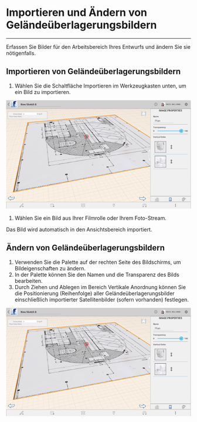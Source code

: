 

# Importieren und Ändern von Geländeüberlagerungsbildern

---

Erfassen Sie Bilder für den Arbeitsbereich Ihres Entwurfs und ändern Sie sie nötigenfalls.

## Importieren von Geländeüberlagerungsbildern

1. Wählen Sie die Schaltfläche Importieren im Werkzeugkasten unten, um ein Bild zu importieren.

![](Images/GUID-5A916F7D-CD16-4BB9-B2C4-6196393FA7EA-low.png)

1. Wählen Sie ein Bild aus Ihrer Filmrolle oder Ihrem Foto-Stream.

Das Bild wird automatisch in den Ansichtsbereich importiert.

## Ändern von Geländeüberlagerungsbildern

1. Verwenden Sie die Palette auf der rechten Seite des Bildschirms, um Bildeigenschaften zu ändern.
2. In der Palette können Sie den Namen und die Transparenz des Bilds bearbeiten.
3. Durch Ziehen und Ablegen im Bereich Vertikale Anordnung können Sie die Positionierung (Reihenfolge) aller Geländeüberlagerungsbilder einschließlich importierter Satellitenbilder (sofern vorhanden) festlegen.

![](Images/GUID-5A916F7D-CD16-4BB9-B2C4-6196393FA7EA-low.png)

